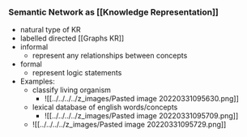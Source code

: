 ### Semantic Network as [[Knowledge Representation]]
+ natural type of KR
+ labelled directed [[Graphs KR]]
+ informal
	+ represent any relationships between concepts
+ formal
	+ represent logic statements
+ Examples:
	+ classify living organism
		+ ![[../../../../z_images/Pasted image 20220331095630.png]]
	+ lexical database of english words/concepts
		+ ![[../../../../z_images/Pasted image 20220331095709.png]]
	+ ![[../../../../z_images/Pasted image 20220331095729.png]]